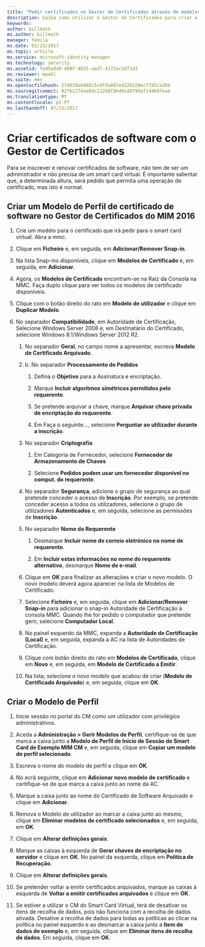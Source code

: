 ```yaml
---
title: "Pedir certificados no Gestor de Certificados através de modelos | Documentos da Microsoft"
description: Saiba como utilizar o Gestor de Certificados para criar e renovar certificados de software com modelos de perfil.
keywords: 
author: billmath
ms.author: billmath
manager: femila
ms.date: 03/23/2017
ms.topic: article
ms.service: microsoft-identity-manager
ms.technology: security
ms.assetid: fed5ada9-d80f-4825-aad7-4172ac5d71d3
ms.reviewer: mwahl
ms.suite: ems
ms.openlocfilehash: 274039a6866c5c0fda807e4326220ecf785ca3bb
ms.sourcegitcommit: 02fb1274ae0dc11288f8bd9cd4799af144b8feae
ms.translationtype: MT
ms.contentlocale: pt-PT
ms.lasthandoff: 07/13/2017
---
```

# Criar certificados de software com o Gestor de Certificados
<a id="create-software-certificates-with-certificate-manager" class="xliff"></a>
Para se inscrever e renovar certificados de software, não tem de ser um administrador e não precisa de um smart card virtual. É importante salientar que, a determinada altura, será pedido que permita uma operação de certificado, mas isto é normal.

## Criar um Modelo de Perfil de certificado de software no Gestor de Certificados do MIM 2016
<a id="create-a-software-certificate-profile-template-in-mim-2016-certificate-manager" class="xliff"></a>

1.  Crie um modelo para o certificado que irá pedir para o smart card virtual. Abra a mmc.

2.  Clique em **Ficheiro** e, em seguida, em **Adicionar/Remover Snap-in**.

3.  Na lista Snap-ins disponíveis, clique em **Modelos de Certificado** e, em seguida, em **Adicionar**.

4.  Agora, os **Modelos de Certificado** encontram-se na Raiz da Consola na MMC. Faça duplo clique para ver todos os modelos de certificado disponíveis.

5.  Clique com o botão direito do rato em **Modelo de utilizador** e clique em **Duplicar Modelo**.

6.  No separador **Compatibilidade**, em Autoridade de Certificação, Selecione Windows Server 2008 e, em Destinatário do Certificado, selecione Windows 8.1/Windows Server 2012 R2.

    1.  No separador **Geral**, no campo nome a apresentar, escreva **Modelo de Certificado Arquivado**.

    2.  b.  No separador **Processamento de Pedidos**

        1.  Defina o **Objetivo** para a Assinatura e encriptação.

        2.  Marque **Incluir algoritmos simétricos permitidos pelo requerente**.

        3.  Se pretende arquivar a chave, marque **Arquivar chave privada de encriptação do requerente**.

        4.  Em Faça o seguinte…, selecione **Perguntar ao utilizador durante a inscrição**.

    3.  No separador **Criptografia**

        1.  Em Categoria de Fornecedor, selecione **Fornecedor de Armazenamento de Chaves**

        2.  Selecione **Pedidos podem usar um fornecedor disponível no comput. do requerente**.

    4.  No separador **Segurança**, adicione o grupo de segurança ao qual pretende conceder o acesso de **Inscrição**. Por exemplo, se pretende conceder acesso a todos os utilizadores, selecione o grupo de utilizadores **Autenticados** e, em seguida, selecione as permissões de **Inscrição**.

    5.  No separador **Nome do Requerente**

        1.  Desmarque **Incluir nome de correio eletrónico no nome de requerente**.

        2.  Em **Incluir estas informações no nome do requerente alternativo**, desmarque **Nome de e-mail**.

    6.  Clique em **OK** para finalizar as alterações e criar o novo modelo. O novo modelo deverá agora aparecer na lista de Modelos de Certificado.

    7.  Selecione **Ficheiro** e, em seguida, clique em **Adicionar/Remover Snap-in** para adicionar o snap-in Autoridade de Certificação à consola MMC. Quando lhe for pedido o computador que pretende gerir, selecione **Computador Local**.

    8.  No painel esquerdo da MMC, expanda a **Autoridade de Certificação (Local)** e, em seguida, expanda a AC na lista de Autoridades de Certificação.

    9. Clique com botão direito do rato em **Modelos de Certificado**, clique em **Novo** e, em seguida, em **Modelo de Certificado a Emitir**.

    10. Na lista, selecione o novo modelo que acabou de criar (**Modelo de Certificado Arquivado**) e, em seguida, clique em **OK**.

## Criar o Modelo de Perfil
<a id="create-the-profile-template" class="xliff"></a>

1.  Inicie sessão no portal do CM como um utilizador com privilégios administrativos.

2.  Aceda a **Administração &gt; Gerir Modelos de Perfil**, certifique-se de que marca a caixa junto a **Modelo de Perfil de Início de Sessão do Smart Card de Exemplo MIM CM** e, em seguida, clique em **Copiar um modelo de perfil selecionado**.

3.  Escreva o nome do modelo de perfil e clique em **OK**.

4.  No ecrã seguinte, clique em **Adicionar novo modelo de certificado** e certifique-se de que marca a caixa junto ao nome da AC.

5.  Marque a caixa junto ao nome do Certificado de Software Arquivado e clique em **Adicionar**.

6.  Remova o Modelo de utilizador ao marcar a caixa junto ao mesmo, clique em **Eliminar modelos de certificado selecionados** e, em seguida, em **OK**.

7.  Clique em **Alterar definições gerais**.

8.  Marque as caixas à esquerda de **Gerar chaves de encriptação no servidor** e clique em **OK**. No painel da esquerda, clique em **Política de Recuperação**.

9. Clique em **Alterar definições gerais**.

10. Se pretender voltar a emitir certificados arquivados, marque as caixas à esquerda de **Voltar a emitir certificados arquivados** e clique em **OK**.

11. Se estiver a utilizar o CM do Smart Card Virtual, terá de desativar os itens de recolha de dados, pois não funciona com a recolha de dados ativada. Desative a recolha de dados para todas as políticas ao clicar na política no painel esquerdo e ao desmarcar a caixa junto a **Item de dados de exemplo** e, em seguida, clique em **Eliminar itens de recolha de dados**. Em seguida, clique em **OK**.

